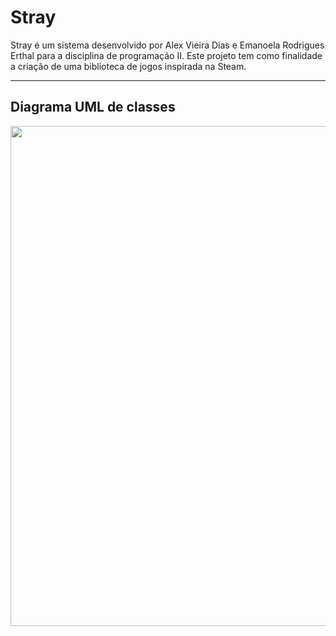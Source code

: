 # Stray
Stray é um sistema desenvolvido por Alex Vieira Dias e Emanoela Rodrigues Erthal para a disciplina de
programação II. Este projeto tem como finalidade a criação de uma biblioteca de jogos inspirada na Steam.

---
## Diagrama UML de classes
<img src="https://i.ibb.co/PrxhzFr/diagrama-uml-classes.jpg" width="800px">